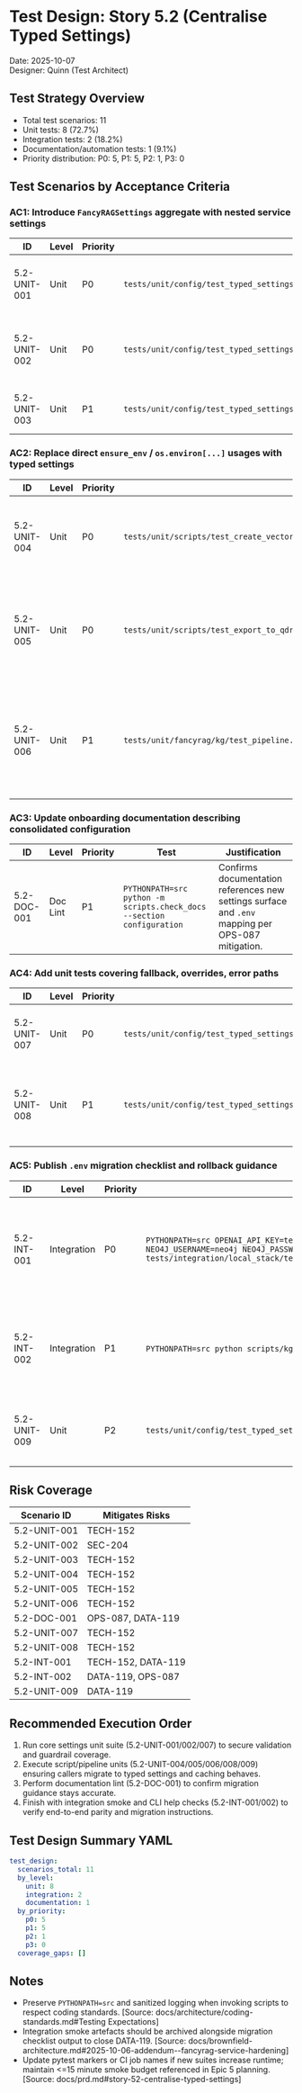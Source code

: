 # Test Design: Story 5.2 (Centralise Typed Settings)

Date: 2025-10-07  
Designer: Quinn (Test Architect)

## Test Strategy Overview

- Total test scenarios: 11
- Unit tests: 8 (72.7%)
- Integration tests: 2 (18.2%)
- Documentation/automation tests: 1 (9.1%)
- Priority distribution: P0: 5, P1: 5, P2: 1, P3: 0

## Test Scenarios by Acceptance Criteria

### AC1: Introduce `FancyRAGSettings` aggregate with nested service settings

| ID            | Level | Priority | Test | Justification |
| ------------- | ----- | -------- | ---- | ------------- |
| 5.2-UNIT-001  | Unit  | P0       | `tests/unit/config/test_typed_settings.py::test_load_defaults_and_nested_models` | Proves the aggregate loads default OpenAI/Neo4j/Qdrant settings with nested models intact. |
| 5.2-UNIT-002  | Unit  | P0       | `tests/unit/config/test_typed_settings.py::test_missing_required_env_raises_redacted_error` | Ensures validation rejects absent credentials while redacting secrets, aligning with SEC-204 mitigation. |
| 5.2-UNIT-003  | Unit  | P1       | `tests/unit/config/test_typed_settings.py::test_override_models_and_dimensions` | Confirms override semantics replace existing env tunables without regression. |

### AC2: Replace direct `ensure_env` / `os.environ[...]` usages with typed settings

| ID            | Level | Priority | Test | Justification |
| ------------- | ----- | -------- | ---- | ------------- |
| 5.2-UNIT-004  | Unit  | P0       | `tests/unit/scripts/test_create_vector_index.py::test_cli_initializes_fancyrag_settings_once` | Verifies CLI populates typed settings rather than calling `ensure_env`. |
| 5.2-UNIT-005  | Unit  | P0       | `tests/unit/scripts/test_export_to_qdrant.py::test_settings_passed_to_clients` | Ensures pipeline scripts consume the shared settings object when building clients. |
| 5.2-UNIT-006  | Unit  | P1       | `tests/unit/fancyrag/kg/test_pipeline.py::test_pipeline_receives_settings_dataclass` | Guards against helper phases regressing to environment reads, covering TECH-152. |

### AC3: Update onboarding documentation describing consolidated configuration

| ID            | Level    | Priority | Test | Justification |
| ------------- | -------- | -------- | ---- | ------------- |
| 5.2-DOC-001   | Doc Lint | P1       | `PYTHONPATH=src python -m scripts.check_docs --section configuration` | Confirms documentation references new settings surface and `.env` mapping per OPS-087 mitigation. |

### AC4: Add unit tests covering fallback, overrides, error paths

| ID            | Level | Priority | Test | Justification |
| ------------- | ----- | -------- | ---- | ------------- |
| 5.2-UNIT-007  | Unit  | P0       | `tests/unit/config/test_typed_settings.py::test_retry_backoff_flags_roundtrip` | Validates numeric/boolean tunables map correctly into typed settings. |
| 5.2-UNIT-008  | Unit  | P1       | `tests/unit/config/test_typed_settings.py::test_cached_singleton_prevents_multiple_loads` | Ensures settings cache prevents reinitialization across modules, avoiding inconsistent state. |

### AC5: Publish `.env` migration checklist and rollback guidance

| ID            | Level       | Priority | Test | Justification |
| ------------- | ----------- | -------- | ---- | ------------- |
| 5.2-INT-001   | Integration | P0       | `PYTHONPATH=src OPENAI_API_KEY=test NEO4J_URI=bolt://localhost:7687 NEO4J_USERNAME=neo4j NEO4J_PASSWORD=local-neo4j pytest tests/integration/local_stack/test_minimal_path_smoke.py::test_minimal_path_smoke -q` | Demonstrates existing automation honours new settings contract end-to-end; captures artefacts for migration validation. |
| 5.2-INT-002   | Integration | P1       | `PYTHONPATH=src python scripts/kg_build.py --help` (expect single settings init log) | Manual/automation check verifying CLI help path loads settings once and exits cleanly, documenting migration verification step. |
| 5.2-UNIT-009  | Unit        | P2       | `tests/unit/config/test_typed_settings.py::test_migration_map_lists_all_required_fields` | Exercises helper that emits migration map for documentation, reducing DATA-119 risk. |

## Risk Coverage

| Scenario ID   | Mitigates Risks |
| ------------- | ----------------|
| 5.2-UNIT-001  | TECH-152        |
| 5.2-UNIT-002  | SEC-204         |
| 5.2-UNIT-003  | TECH-152        |
| 5.2-UNIT-004  | TECH-152        |
| 5.2-UNIT-005  | TECH-152        |
| 5.2-UNIT-006  | TECH-152        |
| 5.2-DOC-001   | OPS-087, DATA-119|
| 5.2-UNIT-007  | TECH-152        |
| 5.2-UNIT-008  | TECH-152        |
| 5.2-INT-001   | TECH-152, DATA-119|
| 5.2-INT-002   | DATA-119, OPS-087|
| 5.2-UNIT-009  | DATA-119        |

## Recommended Execution Order

1. Run core settings unit suite (5.2-UNIT-001/002/007) to secure validation and guardrail coverage.
2. Execute script/pipeline units (5.2-UNIT-004/005/006/008/009) ensuring callers migrate to typed settings and caching behaves.
3. Perform documentation lint (5.2-DOC-001) to confirm migration guidance stays accurate.
4. Finish with integration smoke and CLI help checks (5.2-INT-001/002) to verify end-to-end parity and migration instructions.

## Test Design Summary YAML
```yaml
test_design:
  scenarios_total: 11
  by_level:
    unit: 8
    integration: 2
    documentation: 1
  by_priority:
    p0: 5
    p1: 5
    p2: 1
    p3: 0
  coverage_gaps: []
```

## Notes

- Preserve `PYTHONPATH=src` and sanitized logging when invoking scripts to respect coding standards. [Source: docs/architecture/coding-standards.md#Testing Expectations]
- Integration smoke artefacts should be archived alongside migration checklist output to close DATA-119. [Source: docs/brownfield-architecture.md#2025-10-06-addendum--fancyrag-service-hardening]
- Update pytest markers or CI job names if new suites increase runtime; maintain <=15 minute smoke budget referenced in Epic 5 planning. [Source: docs/prd.md#story-52-centralise-typed-settings]
